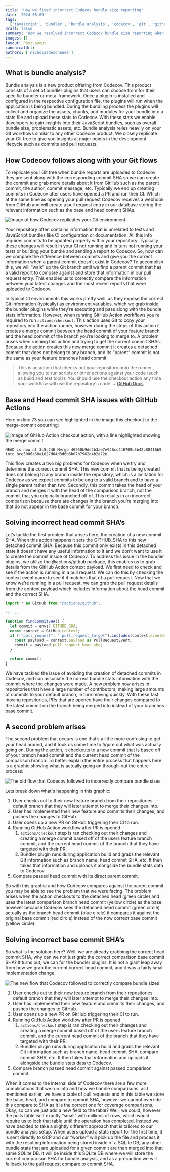 ```yaml
---
title: 'How we fixed incorrect Codecov bundle size reporting'
date: '2024-08-09'
tags:
  ['javascript', 'bundler', 'bundle analysis', 'codecov', 'git', 'github', 'ci', 'github actions']
draft: false
summary: 'How we resolved incorrect Codecov bundle size reporting when using GitHub Actions.'
images: []
layout: PostLayout
canonicalUrl:
authors: ['nicholasdeschenes']
---
```


## What is bundle analysis?

Bundle analysis is a new product offering from Codecov. This product consists of a set of bundler plugins that users can choose from for their specific bundler or meta-framework. Once a plugin is installed and configured in the respective configuration file, the plugins will run when the application is being bundled. During the bundling process the plugins will collect and organize the assets, chunks, and modules for your bundle into a stats file and upload these stats to Codecov. With these stats we enable developers to gain insights into their JavaScript bundles, such as overall bundle size, problematic assets, etc. Bundle analysis relies heavily on your Git workflows similar to any other Codecov product. We closely replicate your Git tree to give you insights at major points in the development lifecycle such as commits and pull requests.

## How Codecov follows along with your Git flows

To replicate your Git tree when bundle reports are uploaded to Codecov they are sent along with the corresponding commit SHA so we can create the commit and grab more details about it from GitHub such as the parent commit, the author, commit message, etc. Typically we end up creating commits in Codecov after users have opened a PR and ran their CI. Which at the same time as opening your pull request Codecov receives a webhook from GitHub and will create a pull request entry in our database storing the relevant information such as the base and head commit SHAs.

![Image of how Codecov replicates your Git environment](/images/how-we-fixed-incorrect-codecov-bundle-size-reporting/codecov_flow.png)

Your repository often contains information that is unrelated to tests and JavaScript bundles like CI configuration or documentation. All this info requires commits to be updated properly within your repository. Typically these changes will result in your CI not running and in turn not running your tests or building your bundle and sending a report to Codecov. So, how can we compare the difference between commits and give you the correct information when a parent commit doesn’t exist in Codecov? To accomplish this, we will “walk” up the Git branch until we find a parent commit that has a valid report to compare against and store that information in our pull request entry. This enables us to correctly compare the information between your latest changes and the most recent reports that were uploaded to Codecov.

In typical CI environments this works pretty well, as they expose the correct Git information (typically) as environment variables, which we grab inside the bundler plugins while they’re executing and pass along with the bundle stats information. However, when running GitHub Action workflows you’re required to run `actions/checkout`. This action uses Git to copy your repository into the action runner, however during the steps of this action it creates a merge commit between the head commit of your feature branch and the head commit of the branch you’re looking to merge to. A problem arises when running this action and trying to get the correct commit SHAs. Because the action creates this new merge commit it creates a detached commit that does not belong to any branch, and its “parent” commit is not the same as your feature branches head commit

> This is an action that checks out your repository onto the runner, allowing you to run scripts or other actions against your code (such as build and test tools). You should use the checkout action any time your workflow will use the repository's code.
> ~ [GitHub Docs](https://docs.github.com/en/actions/learn-github-actions/understanding-github-actions)

## Base and Head commit SHA issues with GitHub Actions

Here on line 73 you can see highlighted in the image this checkout to the merge-commit occurring:

![Image of GitHub Action checkout action, with a line highlighted showing the merge commit](/images/how-we-fixed-incorrect-codecov-bundle-size-reporting/gha_checkout_action.png)

```shell
HEAD is now at 3c5c246 Merge 46950b9de2b3ae7e946cc446709d5b42c88416b9 into 8ce5086a68a1827d04d3d6b6b07b7962d4b2a72e
```

This flow creates a two big problems for Codecov when we try and determine the correct commit SHA. This new commit that is being created does not belong to any branch inside the repository, which is a limitation for Codecov as we expect commits to belong to a valid branch and to have a single parent rather than two. Secondly, this commit takes the head of your branch and merges it with the head of the comparison branch, not the commit that you originally branched off of. This results in an incorrect comparison because there are changes in the branch you’re merging into that do not appear in the base commit for your branch.

## Solving incorrect head commit SHA’s

Let’s tackle the first problem that arises here, the creation of a new commit SHA. When this action happens it sets the GITHUB_SHA to this new detached commit SHA. Because this commit only exists in this detached state it doesn’t have any useful information to it and we don’t want to use it to create the commit inside of Codecov. To address this issue in the bundler plugins, we utilize the @actions/github package, this enables us to grab details from the GitHub Action context payload. We first need to check and see if the action is running in a pull request. We can do this by checking the context event name to see if it matches that of a pull request. Now that we know we’re running in a pull request, we can grab the pull request details from the context payload which includes information about the head commit and the correct SHA.

```javascript
import * as GitHub from "@actions/github";

// ...

function findCommitSHA() {
  let commit = envs?.GITHUB_SHA;
  const context = GitHub.context;
  if (["pull_request", " pull_request_target"].includes(context.eventName)) {
    const payload = context.payload as PullRequestEvent;
    commit = payload.pull_request.head.sha;
  }

  return commit;
}
```

We have tackled the issue of avoiding the creation of detached commits in Codecov, and can associate the correct bundle stats information with the commit where the changes were made. A new problem now arises in repositories that have a large number of contributors, making large amounts of commits to your default branch, in turn moving quickly. With these fast moving repositories, PRs that are opened have their changes compared to the latest commit on the branch being merged into instead of your branches base commit.

## A second problem arises

The second problem that occurs is one that’s a little more confusing to get your head around, and it took us some time to figure out what was actually going on. During the action, it checkouts to a new commit that is based off of your branch head commit and the current head commit of the comparison branch. To better explain the entire process that happens here is a graphic showing what is actually going on through-out the entire process:

![The old flow that Codecov followed to incorrectly compare bundle sizes](/images/how-we-fixed-incorrect-codecov-bundle-size-reporting/incorrect_comparison_flow.png)

Lets break down what's happening in this graphic:

1. User checks out to their new feature branch from their repositories default branch that they will later attempt to merge their changes into.
2. User has implemented their new feature and commits their changes, and pushes the changes to GitHub.
3. User opens up a new PR on GitHub triggering their CI to run.
4. Running GitHub Action workflow after PR is opened
   1. `actions/checkout` step is ran checking out their changes and creating a merge commit based off of the users feature branch commit, and the current head commit of the branch that they have targeted with their PR.
   2. Bundler plugin runs during application build and grabs the relevant Git information such as branch name, head commit SHA, etc. It then takes that information and uploads it alongside the bundle stats data to Codecov.
5. Compare passed head commit with its direct parent commit.

So with this graphic and how Codecov compares against the parent commit you may be able to see the problem that we were facing. The problem arises when the action checkouts to the detached head (green circle) and uses the latest comparison branch head commit (yellow circle) as the base, however because Codecov sees the detached head commit (green circle) actually as the branch head commit (blue circle) it compares it against the original base commit (red circle) instead of the now correct base commit (yellow circle).

## Solving incorrect base commit SHA’s

So what is the solution here? Well, we are already grabbing the correct head commit SHA, why can we not just grab the correct comparison base commit SHA? It turns out, we can for the bundler plugins. It is not a giant leap away from how we grab the current correct head commit, and it was a fairly small implementation change.

![The new flow that Codecov followed to correctly compare bundle sizes](/images/how-we-fixed-incorrect-codecov-bundle-size-reporting/correct_comparison_flow.png)

1. User checks out to their new feature branch from their repositories default branch that they will later attempt to merge their changes into.
2. User has implemented their new feature and commits their changes, and pushes the changes to GitHub.
3. User opens up a new PR on GitHub triggering their CI to run.
4. Running GitHub Action workflow after PR is opened
   1. `actions/checkout` step is ran checking out their changes and creating a merge commit based off of the users feature branch commit, and the current head commit of the branch that they have targeted with their PR.
   2. Bundler plugin runs during application build and grabs the relevant Git information such as branch name, head commit SHA, compare commit SHA, etc. It then takes that information and uploads it alongside the bundle stats data to Codecov.
5. Compare branch passed head commit against passed comparison commit.

When it comes to the internal side of Codecov there are a few more complications that we run into and how we handle comparisons, as I mentioned earlier, we have a table of pull requests and in this table we store the base, head, and compare to commit SHA, however we cannot override this compare to SHA as it is the correct one for coverage comparisons. Okay, so can we just add a new field to the table? Well, we could, however the pulls table isn’t exactly “small” with millions of rows, which would require us to lock that table until the operation has completed. Instead we have decided to take a slightly different approach that is tailored to our bundle analysis setup. When users upload a stats report for the first time, it is sent directly to GCP and our “worker” will pick up the file and process it, with the resulting information being stored inside of a SQLite DB, any other bundle stats that are uploaded for a given commit are than merged into that same SQLite DB. It will be inside this SQLite DB where we will store the correct comparison SHA for bundle analysis, and as a precaution we will fallback to the pull request compare to commit SHA.
